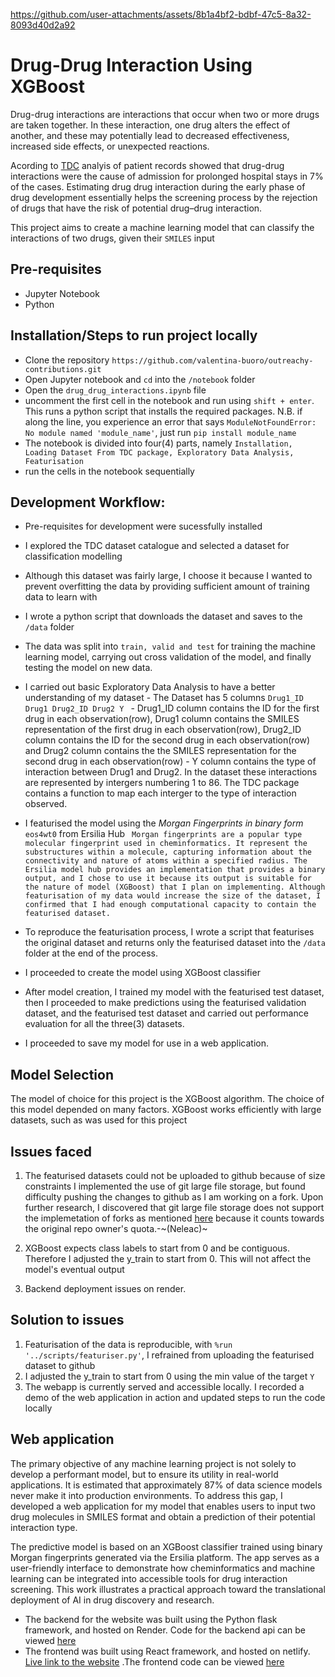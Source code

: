 

https://github.com/user-attachments/assets/8b1a4bf2-bdbf-47c5-8a32-8093d40d2a92

# Drug-Drug Interaction Using XGBoost
Drug-drug interactions are interactions that occur when two or more drugs are taken together. In these interaction, one drug alters the effect of another, and these may potentially lead to decreased effectiveness, increased side effects, or unexpected reactions. 

Acording to [TDC](https://tdcommons.ai/multi_pred_tasks/ddi) analyis of patient records showed that drug-drug interactions were the cause of admission for prolonged hospital stays in 7% of the cases. Estimating drug drug interaction during the early phase of drug development essentially helps the screening process by the rejection of drugs that have the risk of potential drug–drug interaction. 

This project aims to create a machine learning model that can classify the interactions of two drugs, given their `SMILES` input

## Pre-requisites
- Jupyter Notebook
- Python


## Installation/Steps to run project locally
- Clone the repository `https://github.com/valentina-buoro/outreachy-contributions.git`
- Open Jupyter notebook and `cd` into the `/notebook` folder
- Open the `drug_drug_interactions.ipynb` file
- uncomment the first cell in the notebook and run using `shift + enter`. This runs a python script that installs the required packages.
  N.B. if along the line, you experience an error that says `ModuleNotFoundError: No module named 'module_name'`, just run `pip install module_name`
- The notebook is divided into four(4) parts, namely `Installation, Loading Dataset From TDC package, Exploratory Data Analysis, Featurisation`
- run the cells in the notebook sequentially


## Development Workflow:
- Pre-requisites for development were sucessfully installed
- I explored the TDC dataset catalogue and selected a dataset for classification modelling
- Although this dataset was fairly large, I choose it because I wanted to prevent overfitting the data by providing sufficient amount of training data to learn with
- I wrote a python script that downloads the dataset and saves to the `/data` folder
- The data was split into `train, valid and test` for training the machine learning model, carrying out cross validation of the model, and finally testing the model on new data.
- I carried out basic Exploratory Data Analysis to have a better understanding of my dataset
      - The Dataset has 5 columns `Drug1_ID Drug1 Drug2_ID Drug2 Y `
      - Drug1_ID column contains the ID for the first drug in each observation(row), Drug1 column contains the SMILES representation of the first drug in each observation(row), Drug2_ID column  contains the ID for the second drug in each observation(row) and Drug2 column contains the the SMILES representation for the second drug in each observation(row)
      - Y column contains the type of interaction between Drug1 and Drug2. In the dataset these interactions are represented by intergers numbering 1 to 86. The TDC package contains a function to map each interger to the type of interaction observed.
     
- I featurised the model using the *Morgan Fingerprints in binary form* `eos4wt0` from Ersilia Hub
  ` Morgan fingerprints are a popular type molecular fingerprint used in cheminformatics. It represent the substructures within a molecule, capturing information about the connectivity and nature of atoms within a specified radius. The Ersilia model hub provides an implementation that provides a binary output, and I chose to use it because its output is suitable for the nature of model (XGBoost) that I plan on implementing. Although featurisation of my data would increase the size of the dataset, I confirmed that I had enough computational capacity to contain the featurised dataset.`
- To reproduce the featurisation process, I wrote a script that featurises the original dataset and returns only the featurised dataset into the `/data` folder at the end of the process.
- I proceeded to create the model using XGBoost classifier
- After model creation, I trained my model with the featurised test dataset, then I proceeded to make predictions using the featurised validation dataset, and the featurised test dataset and carried out performance evaluation for all the three(3) datasets.
- I proceeded to save my model for use in a web application.


## Model Selection
The model of choice for this project is the XGBoost algorithm. The choice of this model depended on many factors. XGBoost works efficiently with large datasets, such as was used for this project  
  
## Issues faced
1) The featurised datasets could not be uploaded to github because of size constraints
I implemented the use of git large file storage, but found difficulty pushing the changes to github as I am working on a fork.
Upon further research, I discovered that git large file storage does not support the implemetation of forks as mentioned [here](https://github.com/homuler/MediaPipeUnityPlugin/issues/475) because it counts towards the original repo owner's quota.-~(Neleac)~

2) XGBoost expects class labels to start from 0 and be contiguous. Therefore I adjusted the y_train to start from 0. 
This will not affect the model's eventual output
3) Backend deployment issues on render.


## Solution to issues
1) Featurisation of the data is reproducible, with `%run '../scripts/featuriser.py'`, I refrained from uploading the featurised dataset to github
2) I adjusted the y_train to start from 0 using the min value of the target `Y`
3) The webapp is currently served and accessible locally. I recorded a demo of the web application in action and updated steps to run the code locally


## Web application
The primary objective of any machine learning project is not solely to develop a performant model, but to ensure its utility in real-world applications. It is estimated that approximately 87% of data science models never make it into production environments. To address this gap, I developed a web application for my model that enables users to input two drug molecules in SMILES format and obtain a prediction of their potential interaction type.

The predictive model is based on an XGBoost classifier trained using binary Morgan fingerprints generated via the Ersilia platform. The app serves as a user-friendly interface to demonstrate how cheminformatics and machine learning can be integrated into accessible tools for drug interaction screening. This work illustrates a practical approach toward the translational deployment of AI in drug discovery and research.

- The backend for the website was built using the Python flask framework, and hosted on Render. Code for the backend api can be viewed [here](https://github.com/valentina-buoro/Drug-Interaction-Backend)
- The frontend was built using React framework, and hosted on netlify. [Live link to the website](https://drug-drug-interaction.netlify.app/) .The frontend code can be viewed [here](https://github.com/valentina-buoro/Drug-Interaction-Frontend)


